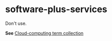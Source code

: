 # software-plus-services

Don't use.

**See** [Cloud-computing term collection](https://worldready.cloudapp.net/Styleguide/Read?id=2700&topicid=28841)
